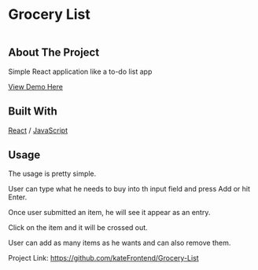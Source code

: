<div>
  <h1>Grocery List</h1> 
  <img src="" alt="" width="auto">
</div>

<!-- ABOUT THE PROJECT -->
## About The Project
<p>Simple React application like a to-do list app</p>
<p></p>

  <p>
    <a href="https://grocery-react.netlify.app/">View Demo Here</a>
  </p>

## Built With

[React](https://reactjs.org/) / [JavaScript](https://www.w3schools.com/js/)
 
<!-- USAGE EXAMPLES -->
## Usage

<p>The usage is pretty simple.</p>
<p>User can type what he needs to buy into th input field and press Add or hit Enter.</p>
<p>Once user submitted an item, he will see it appear as an entry.</p>
<p>Click on the item and it will be crossed out.</p>
<p>User can add as many items as he wants and can also remove them.</p>

Project Link: https://github.com/kateFrontend/Grocery-List
